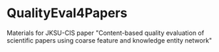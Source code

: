 # QualityEval4Papers
Materials for JKSU-CIS paper "Content-based quality evaluation of scientific papers using coarse feature and knowledge entity network"
